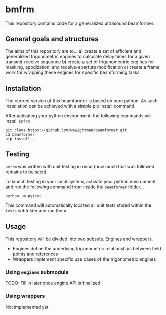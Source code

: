 # bmfrm
This repository contains code for a generalized ultrasound beamformer.

## General goals and structures
The aims of this repository are to...
a) create a set of efficient and generalized trigonometric engines to calculate delay times for a given transmit-receive sequence
b) create a set of trigonomentric engines for masking, apodization, and receive-aperture modification
c) create a frame work for wrapping these engines for specific beamforming tasks

## Installation
The current version of this beamformer is based on pure python. As such, installation can be achieved with a simple pip install command.

After activating your python environment, the following commands will install `bmfrm`
```
git clone https://github.com/wewightman/beamformer.git
cd beamformer
pip install .
```

## Testing
`bmfrm` was written with unit testing in mind (how much that was followed remains to be seen). 

To launch testing in your local system, activate your python environment and run the following command from inside the `beamformer` folder...
```
python -m pytest
```

This command will automatically located all unit tests stored within the `tests` subfolder and run them

## Usage
This repository will be divided into two subsets. Engines and wrappers. 
 - Engines define the underlying trigonometric relationships between field points and references
 - Wrappers implement specific use cases of the trigonometric engines

### Using `engines` submodule
TODO: Fill in later once engine API is finalized

### Using wrappers
Not implemented yet